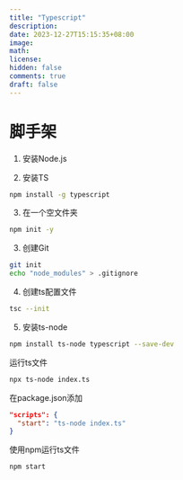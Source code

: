 ```yaml
---
title: "Typescript"
description: 
date: 2023-12-27T15:15:35+08:00
image: 
math: 
license: 
hidden: false
comments: true
draft: false
---
```




# 脚手架

1. 安装Node.js

2. 安装TS

```bash
npm install -g typescript
```

3. 在一个空文件夹

```bash
npm init -y
```

3. 创建Git

```bash
git init
echo "node_modules" > .gitignore 
```

4. 创建ts配置文件

```bash
tsc --init
```

5. 安装ts-node

```bash
npm install ts-node typescript --save-dev
```

运行ts文件

```bash
npx ts-node index.ts
```



在package.json添加

```json
"scripts": {
  "start": "ts-node index.ts"
}
```

使用npm运行ts文件

```bash
npm start
```



